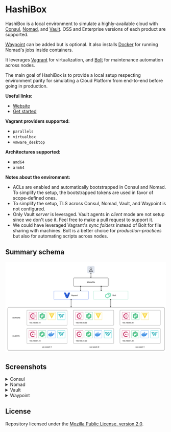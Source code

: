 # HashiBox

HashiBox is a local environment to simulate a highly-available cloud with
[Consul](https://www.consul.io/), [Nomad](https://www.nomadproject.io/), and
[Vault](https://www.vaultproject.io/). OSS and Enterprise versions of each
product are supported.

[Waypoint](https://www.waypointproject.io/) can be added but is optional. It also
installs [Docker](https://www.docker.com/) for running Nomad's jobs inside
containers.

It leverages [Vagrant](https://www.vagrantup.com/) for virtualization, and
[Bolt](https://puppet.com/docs/bolt/) for maintenance automation across nodes.

The main goal of HashiBox is to provide a local setup respecting environment
parity for simulating a Cloud Platform from end-to-end before going in production.

**Useful links:**
- [Website](https://hashibox.sh)
- [Get started](https://hashibox.sh/overview)

**Vagrant providers supported:**
- `parallels`
- `virtualbox`
- `vmware_desktop`

**Architectures supported:**
- `amd64`
- `arm64`

**Notes about the environment:**
- ACLs are enabled and automatically bootstrapped in Consul and Nomad. To simplify
  the setup, the bootstrapped tokens are used in favor of scope-defined ones.
- To simplify the setup, TLS across Consul, Nomad, Vault, and Waypoint is not
  configured.
- Only Vault *server* is leveraged. Vault agents in *client* mode are not setup
  since we don't use it. Feel free to make a pull request to support it.
- We could have leveraged Vagrant's *sync folders* instead of Bolt for file
  sharing with machines. Bolt is a better choice for *production-practices*
  but also for automating scripts across nodes.

## Summary schema

<picture>
  <source media="(prefers-color-scheme: light)" srcset="./assets/hashibox-light.png">
  <source media="(prefers-color-scheme: dark)" srcset="./assets/hashibox-dark.png">
  <img alt="How HashiBox works" src="./assets/hashibox-light.png">
</picture>

## Screenshots

<details>
  <summary>Consul</summary>
  <br>

  ![Consul Services](./assets/screenshots/consul-services.png)

  ![Consul Nodes](./assets/screenshots/consul-nodes.png)

  ![Consul Tokens](./assets/screenshots/consul-tokens.png)
  
  ![Consul Policies](./assets/screenshots/consul-policies.png)
</details>

<details>
  <summary>Nomad</summary>
  <br>

  ![Nomad Jobs](./assets/screenshots/nomad-jobs.png)

  ![Nomad Clients](./assets/screenshots/nomad-clients.png)

  ![Nomad Servers](./assets/screenshots/nomad-servers.png)

  ![Nomad Tokens](./assets/screenshots/nomad-tokens.png)
  
  ![Nomad Topology](./assets/screenshots/nomad-topology.png)
</details>

<details>
  <summary>Vault</summary>
  <br>

  ![Vault Secrets](./assets/screenshots/vault-secrets.png)

  ![Vault Access](./assets/screenshots/vault-access.png)
</details>

<details>
  <summary>Waypoint</summary>
  <br>

  ![Waypoint Authenticate](./assets/screenshots/waypoint-auth.png)

  ![Waypoint Projects](./assets/screenshots/waypoint-projects.png)
</details>

## License

Repository licensed under the [Mozilla Public License, version 2.0](./LICENSE).
